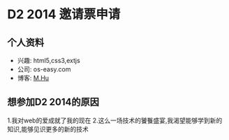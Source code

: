 ﻿# D2 2014 邀请票申请

## 个人资料

- 兴趣: html5,css3,extjs
- 公司: os-easy.com
- 博客: [M.Hu](http://www.cnblogs.com/MrWho/)

## 想参加D2 2014的原因

1.我对web的爱成就了我的现在
2.这么一场技术的饕餮盛宴,我渴望能够学到新的知识,能够见识更多的新的技术
